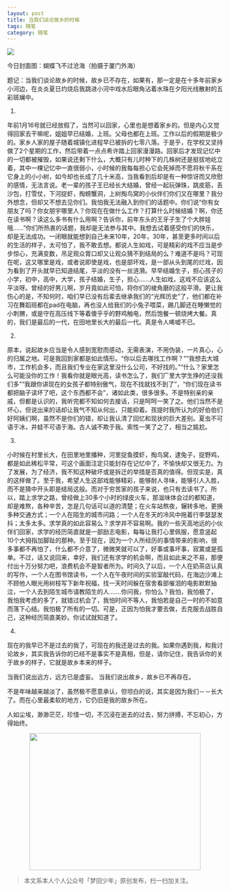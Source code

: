 ```yaml
---
layout: post
title: 当我们谈论故乡的时候
tags: 随笔
category: 随笔
---
```


![](http://tinymood.com/assets/img/blogimg/当我们谈论故乡的时候.jpeg)

今日封面图：蝴蝶飞不过沧海（拍摄于厦门外海）

题记：当我们谈论故乡的时候，故乡已不存在，如果有，那一定是在十多年前家乡小河边，在炎炎夏日灼烧后我跳进小河中戏水后眼角沾着水珠在夕阳光线散射的五彩斑斓中。

1.

年前1月16号就已经放假了，当然可以回家，心里也是想着家乡的。但是内心又觉得回家去干嘛呢，姐姐早已结婚，上班。父母也都在上班。工作以后的假期是极少的。家乡人家的屋子随着城镇化进程早已被拆的七零八落。于是乎，在学校又坚持做了2个星期的工作，然后带着一点点希许踏上回家漫漫路。回家后才发现记忆中的一切都被摧毁，如果说还剩下什么，大概只有儿时种下的几株树还是挺拔地屹立着，其中一棵记忆中一直很弱小，小时候的我每每担心它会死掉而不愿将秋千系在它身上的小小树，如今却也长成了几十米高，当我看到后却是有一种惊讶而又欣慰的感情，无法言说。老一辈的孩子王已经长大结婚，曾经一起玩弹珠，跳皮筋，丢沙包，打雪仗，下河捉虾，掏螃蟹洞，上树掏鸟窝的小伙伴们你们又在哪里？我分外想念，但却又不想去见你们。我怕我无法融入到你们的话题中。你们说“你有女朋友了吗？你女朋宇哪里人？你现在在做什么工作？打算什么时候结婚？啊，你还在读书啊？读这么多书有什么用啊？告诉你，前年东头的王牙子生了个大胖娃哦......”你们所热衷的话题，我却是无法参与其中。我想去试着感受你们的快乐，却是无法成功。一闭眼就能想到自己未来10年，20年，30年，甚至更多时间以后的生活的样子，太可怕了，我不敢去想。都说人生如戏，可是精彩的戏不应当是步步惊心，充满变数，吊足观众胃口却又让观众猜不到结局的么？难道不是吗？可现在呢，这又哪里是戏，或者说即使是戏，也是部坏戏，是一部从头到尾的烂戏，因为看到了开头就早已知道结尾，平淡的没有一丝涟漪。早早结婚生子，担心孩子的小学，初中，高中，大学，孩子结婚，生子，担心......人生如戏，这戏不应该这么平淡呀。曾经的好男儿啊，岁月竟如此可怕，将你们的棱角磨的这般平滑。更让我伤心的是，不知何时，咱们早已没有后辈去继承我们的“光辉历史”了，他们都在补习在舞蹈班都在pad在电脑，再也没人给我们的小兔子喂菜，踢几脚还在睡懒觉的小刺猬，或是守在高压线下等着傻乎乎的野鸡触电，然后饱餐一顿烧烤大餐。真的，我们是最后的一代，在田地里长大的最后一代。真是令人唏嘘不已。


2.

原本，说起故乡应当是令人感到宽慰而感动，无需表演，不用伪装，一片真心，心的归属之地。可是我回到家都是如此情形。“你以后去哪找工作啊？”“我想去大城市，工作机会多，而且我们专业在家这里没什么公司，不好找的。”“什么？家里怎么可能没你的工作！我看你就是眼光高，读书怎么了，我们厂里大学生挣的还没我们多”“我跟你讲现在的女孩子都特别傲气，现在不找就找不到了”，“你们现在读书都把脑子读坏了吧，这个东西都不会”，诸如此类，很多很多。不是特别亲的亲戚，但都是认识的，我听完都不知如何去接话，只是呵呵一笑了之。他们当然不是坏心，但说出来的话却让我气不知从何出，只能抑着。孩提时我所认为的好伯伯们好阿姨们啊，虽然不是你们的错，却让我认清了回忆和现状的巨大差别。夏虫不可语于冰，井蛙不可语于海。古人诚不欺于我。索性一笑了之了，相当之尴尬。


3.

小时候在村里长大，在田里地里播种，河里捉鱼摸虾，掏鸟窝，逮兔子，捉野鸡，都是如此稀松平常，可这个画面注定只能封存在记忆中了，不愉快却又很无力。为了发展，为了经济，我不知这种破坏或是拆迁的举措是否真的值得。但现实是，真的这样做了。至于我，希望人生这部戏能够精彩，能够耐人寻味，能够引人入胜，而不是猜中开头即是结局这般。而对于穷苦家的孩子来说，也只有去读书了。所以，踏上求学之路，曾经做上30多个小时的绿皮火车，那滋味体会过的都知道，却是难熬，各种辛苦，怎是几句话可以道的清楚；在火车站熬夜，辗转多地，更换多种交通方式；一个人在陌生的城市问路；一个人在冬天的冷风中拖着行李瑟瑟发抖；太多太多。求学真的如此容易么？求学并不容易啊。我的一些天高地远的小伙伴们回家，求学的经历简直就是一部励志电影，每每让我打心里佩服，愿意竖起10个大拇指加脚趾的那种。至于现在，因为一个人所经历的事情带来的影响，很多事都不再怕了，什么都不介意了，微微笑就可以了，好事或事坏事，寂寞或是孤单。不过，话又说回来，幸好，我们还有求学的机会啊，而且如此来之不易，那便付出十万分努力吧，浪费机会不是智者所为。时间久了以后，一个人在奶茶店认真的写作，一个人在图书馆读书，一个人在午夜时间的实验室敲代码，在海边沙滩上不顾他人眼光用树枝写下新年祝福，找一天时间躲在宿舍看部催泪的电影默默抽泣，一个人去到陌生城市请教陌生的人.......你问我，你怕么？我怕，我怕极了，我怕我考虑的多了，就错过机会了，我怕时间不等人，我怕若是自己一时的不如意而落下心结。我怕极了所有的一切。可是，正因为怕我才要去做，去克服去战胜自己，这种经历简直美妙。你试试就知道了。


4.

现在的我早已不是过去的我了，可现在的我还是过去的我。如果你遇到我，和我讨论故乡，其实我告诉你的已经不是事实不是真相，但是，请你记住，我告诉你的关于故乡的样子，它就是故乡本来的样子。

当我们说出远方，远方已是虚妄。
当我们说出故乡，故乡已不再存在。

不是年味越来越淡了，虽然极不愿意承认，但坦白的说，其实是因为我们－－长大了。而在心里最柔软的地方，它仍旧是我的故乡所在。

人如尘埃，渺渺茫茫，珍惜一切，不沉浸在逝去的过去，努力拼搏，不忘初心，方得始终。

<div align="center">
<img src="http://7xlkoc.com1.z0.glb.clouddn.com/qrcodenew.jpg" width="400" height="320" />
</div>

> 本文系本人个人公众号「梦回少年」原创发布，扫一扫加关注。
